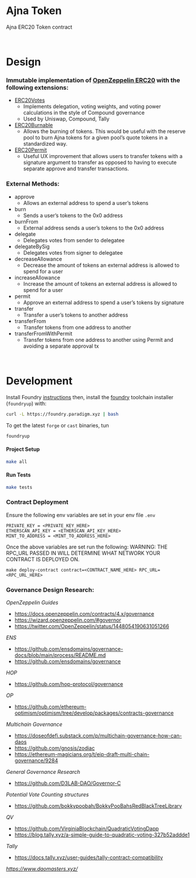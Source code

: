 # Ajna Token

Ajna ERC20 Token contract

<br>

# Design

### **Immutable implementation of [OpenZeppelin ERC20](https://docs.openzeppelin.com/contracts/4.x/api/token/erc20) with the following extensions:**
* [ERC20Votes](https://docs.openzeppelin.com/contracts/4.x/api/token/erc20#ERC20Votes)
    - Implements delegation, voting weights, and voting power calculations in the style of Compound governance
    - Used by Uniswap, Compound, Tally
* [ERC20Burnable](https://docs.openzeppelin.com/contracts/4.x/api/token/erc20#ERC20Burnable)
    - Allows the burning of tokens. This would be useful with the reserve pool to burn Ajna tokens for a given pool’s quote tokens in a standardized way.
* [ERC20Permit](https://docs.openzeppelin.com/contracts/4.x/api/token/erc20#ERC20Permit)
    - Useful UX improvement that allows users to transfer tokens with a signature argument to transfer as opposed to having to execute separate approve and transfer transactions.

### **External Methods:**
* approve
    - Allows an external address to spend a user’s tokens
* burn
    - Sends a user’s tokens to the 0x0 address
* burnFrom
    - External address sends a user’s tokens to the 0x0 address    
* delegate
    - Delegates votes from sender to delegatee
* delegateBySig
    - Delegates votes from signer to delegatee
* decreaseAllowance
    - Decrease the amount of tokens an external address is allowed to spend for a user
* increaseAllowance
    - Increase the amount of tokens an external address is allowed to spend for a user
* permit
    - Approve an external address to spend a user’s tokens by signature
* transfer
    - Transfer a user’s tokens to another address
* transferFrom
    - Transfer tokens from one address to another
* transferFromWithPermit
    - Transfer tokens from one address to another using Permit and avoiding a separate approval tx

<br>

# Development

Install Foundry [instructions](https://github.com/gakonst/foundry/blob/master/README.md#installation)  then, install the [foundry](https://github.com/gakonst/foundry) toolchain installer (`foundryup`) with:

```bash
curl -L https://foundry.paradigm.xyz | bash
```

To get the latest `forge` or `cast` binaries, tun

```bash
foundryup
```

#### Project Setup

```bash
make all
```

#### Run Tests

```bash
make tests
```


### Contract Deployment
Ensure the following env variables are set in your env file `.env`

```
PRIVATE_KEY = <PRIVATE_KEY_HERE>
ETHERSCAN_API_KEY = <ETHERSCAN_API_KEY_HERE>
MINT_TO_ADDRESS = <MINT_TO_ADDRESS_HERE>
```

Once the above variables are set run the following:
WARNING: THE RPC_URL PASSED IN WILL DETERMINE WHAT NETWORK YOUR CONTRACT IS DEPLOYED ON.
```
make deploy-contract contract=<CONTRACT_NAME_HERE> RPC_URL=<RPC_URL_HERE>
```


### Governance Design Research:
*OpenZeppelin Guides*
- https://docs.openzeppelin.com/contracts/4.x/governance
- https://wizard.openzeppelin.com/#governor
- https://twitter.com/OpenZeppelin/status/1448054190631051266

*ENS*
- https://github.com/ensdomains/governance-docs/blob/main/process/README.md
- https://github.com/ensdomains/governance 

*HOP*
- https://github.com/hop-protocol/governance

*OP*
- https://github.com/ethereum-optimism/optimism/tree/develop/packages/contracts-governance

*Multichain Governance*
- https://doseofdefi.substack.com/p/multichain-governance-how-can-daos
- https://github.com/gnosis/zodiac
- https://ethereum-magicians.org/t/eip-draft-multi-chain-governance/9284

*General Governance Research*
- https://github.com/D3LAB-DAO/Governor-C

*Potential Vote Counting structures*
- https://github.com/bokkypoobah/BokkyPooBahsRedBlackTreeLibrary


*QV*
- https://github.com/VirginiaBlockchain/QuadraticVotingDapp
- https://blog.tally.xyz/a-simple-guide-to-quadratic-voting-327b52addde1

*Tally*
- https://docs.tally.xyz/user-guides/tally-contract-compatibility


*https://www.daomasters.xyz/*